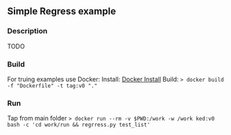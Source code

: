 ## Simple Regress example

### Description

TODO

### Build

For truing examples use Docker:
Install: [Docker Install](https://docs.docker.com/engine/install/ubuntu/)
Build: ```> docker build -f "Dockerfile" -t tag:v0 "."```

### Run 

Tap from main folder
```> docker run --rm -v $PWD:/work -w /work ked:v0 bash -c 'cd work/run && regrress.py test_list' ```